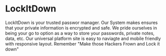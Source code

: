 # LockItDown
LockItDown is your trusted passwor manager. Our System makes ensures that your private information is encrypted and safe.
 We pride ourselves in being your go to option as a way to store your passwords, private notes, data, etc. 
 Our universal platform site is easy to naviagte and mobile friendly with responsive layout.
 Remember "Make those Hackers Frown and Lock it down"
 

